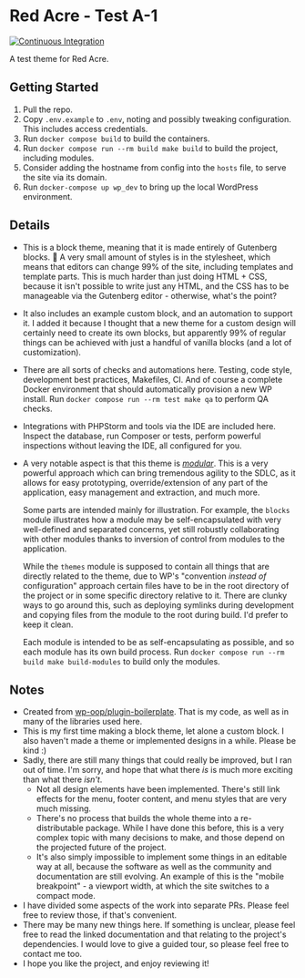 # Red Acre - Test A-1
[![Continuous Integration](https://github.com/xedinunknown/red-acre-test-a-1/actions/workflows/continuous-integration.yml/badge.svg)](https://github.com/xedinunknown/red-acre-test-a-1/actions/workflows/continuous-integration.yml)

A test theme for Red Acre.

## Getting Started
1. Pull the repo.
2. Copy `.env.example` to `.env`, noting and possibly tweaking configuration. This includes access credentials.
3. Run `docker compose build` to build the containers.
4. Run `docker compose run --rm build make build` to build the project, including modules.
5. Consider adding the hostname from config into the `hosts` file, to serve the site via its domain.
6. Run `docker-compose up wp_dev` to bring up the local WordPress environment.

## Details
- This is a block theme, meaning that it is made entirely of Gutenberg blocks. 💝
  A very small amount of styles is in the stylesheet, which means that editors can change 99% of the site,
  including templates and template parts. This is much harder than just doing HTML + CSS,
  because it isn't possible to write just any HTML, and the CSS has to be manageable via the Gutenberg editor -
  otherwise, what's the point?

- It also includes an example custom block, and an automation to support it. I added it because I thought that
  a new theme for a custom design will certainly need to create its own blocks, but apparently 99% of regular things can
  be achieved with just a handful of vanilla blocks (and a lot of customization).

- There are all sorts of checks and automations here. Testing, code style, development best practices, Makefiles, CI.
  And of course a complete Docker environment that should automatically provision a new WP install.
  Run `docker compose run --rm test make qa` to perform QA checks.

- Integrations with PHPStorm and tools via the IDE are included here. Inspect the database, run Composer or tests,
  perform powerful inspections without leaving the IDE, all configured for you.

- A very notable aspect is that this theme is [_modular_][modularity]. This is a very powerful approach which 
  can bring tremendous agility to the SDLC, as it allows for easy prototyping, override/extension of any part
  of the application, easy management and extraction, and much more.

  Some parts are intended mainly for illustration. For example, the `blocks` module
  illustrates how a module may be self-encapsulated with very well-defined and separated concerns, yet
  still robustly collaborating with other modules thanks to inversion of control from modules to the application.

  While the `themes` module is supposed to contain all things that are directly related to the theme,
  due to WP's "convention _instead of_ configuration" approach certain files have to be in the root directory of
  the project or in some specific directory relative to it. There are clunky ways to go around this, such as deploying
  symlinks during development and copying files from the module to the root during build. I'd prefer to keep it clean.

  Each module is intended to be as self-encapsulating as possible, and so each module has its own build process.
  Run `docker compose run --rm build make build-modules` to build only the modules.

## Notes
- Created from [wp-oop/plugin-boilerplate][]. That is my code, as well as in many of the libraries used here.
- This is my first time making a block theme, let alone a custom block. I also haven't made a theme or implemented
    designs in a while. Please be kind :)
- Sadly, there are still many things that could really be improved, but I ran out of time. I'm sorry, and hope that
  what there _is_ is much more exciting than what there _isn't_.
    * Not all design elements have been implemented. There's still link effects for the menu, footer content,
      and menu styles that are very much missing. 
    * There's no process that builds the whole theme into a re-distributable package. While I have done this before,
      this is a very complex topic with many decisions to make, and those depend on the projected future of the project.
    * It's also simply impossible to implement some things in an editable way at all, because
      the software as well as the community and documentation are still evolving. An example of this is the
      "mobile breakpoint" - a viewport width, at which the site switches to a compact mode.
- I have divided some aspects of the work into separate PRs. Please feel free to review those, if that's convenient.
- There may be many new things here. If something is unclear, please feel free to read the linked documentation and that
  relating to the project's dependencies. I would love to give a guided tour, so please feel free to contact me too.
- I hope you like the project, and enjoy reviewing it!


[wp-oop/plugin-boilerplate]: https://github.com/wp-oop/plugin-boilerplate
[modularity]: https://dev.to/xedinunknown/cross-platform-modularity-in-php-30bo
